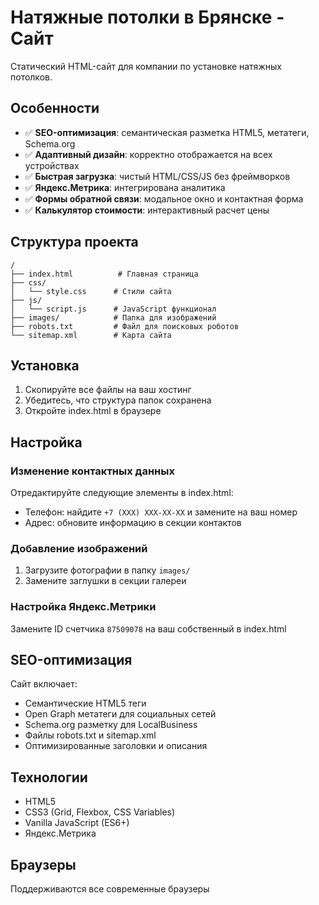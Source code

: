 # Натяжные потолки в Брянске - Сайт

Статический HTML-сайт для компании по установке натяжных потолков.

## Особенности

- ✅ **SEO-оптимизация**: семантическая разметка HTML5, метатеги, Schema.org
- ✅ **Адаптивный дизайн**: корректно отображается на всех устройствах
- ✅ **Быстрая загрузка**: чистый HTML/CSS/JS без фреймворков
- ✅ **Яндекс.Метрика**: интегрирована аналитика
- ✅ **Формы обратной связи**: модальное окно и контактная форма
- ✅ **Калькулятор стоимости**: интерактивный расчет цены

## Структура проекта

```
/
├── index.html          # Главная страница
├── css/
│   └── style.css      # Стили сайта
├── js/
│   └── script.js      # JavaScript функционал
├── images/            # Папка для изображений
├── robots.txt         # Файл для поисковых роботов
└── sitemap.xml        # Карта сайта
```

## Установка

1. Скопируйте все файлы на ваш хостинг
2. Убедитесь, что структура папок сохранена
3. Откройте index.html в браузере

## Настройка

### Изменение контактных данных

Отредактируйте следующие элементы в index.html:

- Телефон: найдите `+7 (XXX) XXX-XX-XX` и замените на ваш номер
- Адрес: обновите информацию в секции контактов

### Добавление изображений

1. Загрузите фотографии в папку `images/`
2. Замените заглушки в секции галереи

### Настройка Яндекс.Метрики

Замените ID счетчика `87509078` на ваш собственный в index.html

## SEO-оптимизация

Сайт включает:

- Семантические HTML5 теги
- Open Graph метатеги для социальных сетей
- Schema.org разметку для LocalBusiness
- Файлы robots.txt и sitemap.xml
- Оптимизированные заголовки и описания

## Технологии

- HTML5
- CSS3 (Grid, Flexbox, CSS Variables)
- Vanilla JavaScript (ES6+)
- Яндекс.Метрика

## Браузеры

Поддерживаются все современные браузеры
